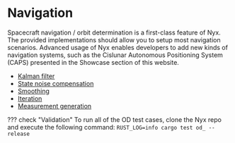 # Navigation
Spacecraft navigation / orbit determination is a first-class feature of Nyx. The provided implementations should allow you to setup most navigation scenarios. Advanced usage of Nyx enables developers to add new kinds of navigation systems, such as the Cislunar Autonomous Positioning System (CAPS) presented in the Showcase section of this website.

+ [Kalman filter](/MathSpec/navigation/kalman)
+ [State noise compensation](/MathSpec/navigation/snc)
+ [Smoothing](/MathSpec/navigation/smoothing)
+ [Iteration](/MathSpec/navigation/iteration)
+ [Measurement generation](/MathSpec/navigation/measurements)

??? check "Validation"
    To run all of the OD test cases, clone the Nyx repo and execute the following command:
    ```
    RUST_LOG=info cargo test od_ --release
    ```